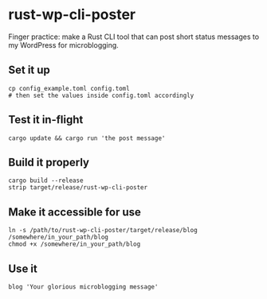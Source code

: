 # rust-wp-cli-poster

Finger practice: make a Rust CLI tool that can post short status messages to my WordPress for microblogging.

## Set it up

``` shell
cp config_example.toml config.toml
# then set the values inside config.toml accordingly
```

## Test it in-flight

``` shell
cargo update && cargo run 'the post message'
```

## Build it properly

``` shell
cargo build --release
strip target/release/rust-wp-cli-poster  
```

## Make it accessible for use

``` shell
ln -s /path/to/rust-wp-cli-poster/target/release/blog /somewhere/in_your_path/blog
chmod +x /somewhere/in_your_path/blog
```

## Use it

``` shell
blog 'Your glorious microblogging message'
```
